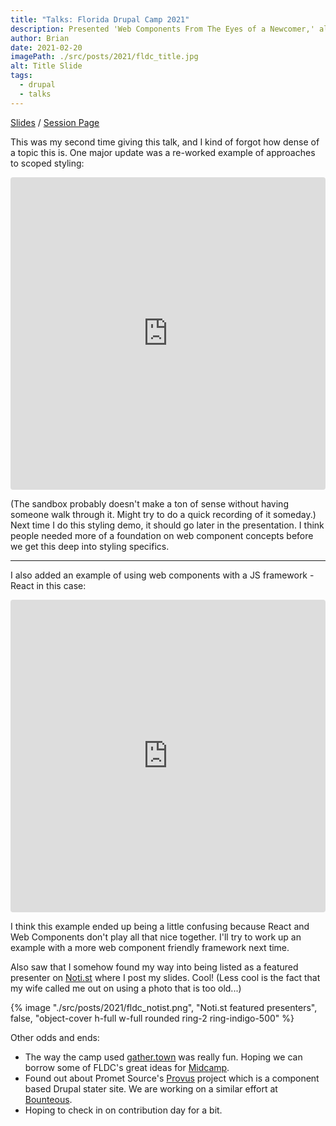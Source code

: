 ```yaml
---
title: "Talks: Florida Drupal Camp 2021"
description: Presented 'Web Components From The Eyes of a Newcomer,' along with a very serious lightning talk.
author: Brian
date: 2021-02-20
imagePath: ./src/posts/2021/fldc_title.jpg
alt: Title Slide
tags:
  - drupal
  - talks
---
```



[Slides](https://noti.st/brianperry/bdLuuQ/web-components-through-the-eyes-of-a-newcomer) / [Session Page](https://www.fldrupal.camp/sessions/design-theming-front-end-development/web-components-through-eyes-newcomer) 

This was my second time giving this talk, and I kind of forgot how dense of a topic this is. One major update was a re-worked example of approaches to scoped styling:

<iframe src="https://codesandbox.io/embed/election-results-tracker-global-styling-options-w0i3e?fontsize=14&hidenavigation=1&theme=dark"
     style="width:100%; height:500px; border:0; border-radius: 4px; overflow:hidden;"
     title="Election Results Tracker (Global Styling Options)"
     allow="accelerometer; ambient-light-sensor; camera; encrypted-media; geolocation; gyroscope; hid; microphone; midi; payment; usb; vr; xr-spatial-tracking"
     sandbox="allow-forms allow-modals allow-popups allow-presentation allow-same-origin allow-scripts"
   ></iframe>

(The sandbox probably doesn't make a ton of sense without having someone walk through it. Might try to do a quick recording of it someday.) Next time I do this styling demo, it should go later in the presentation. I think people needed more of a foundation on web component concepts before we get this deep into styling specifics.

---

I also added an example of using web components with a JS framework - React in this case:

<iframe src="https://codesandbox.io/embed/web-components-with-react-tvnwd?fontsize=14&hidenavigation=1&theme=dark"
     style="width:100%; height:500px; border:0; border-radius: 4px; overflow:hidden;"
     title="Web Components With React"
     allow="accelerometer; ambient-light-sensor; camera; encrypted-media; geolocation; gyroscope; hid; microphone; midi; payment; usb; vr; xr-spatial-tracking"
     sandbox="allow-forms allow-modals allow-popups allow-presentation allow-same-origin allow-scripts"
   ></iframe>

I think this example ended up being a little confusing because React and Web Components don't play all that nice together. I'll try to work up an example with a more web component friendly framework next time.

Also saw that I somehow found my way into being listed as a featured presenter on [Noti.st](https://noti.st/explore) where I post my slides. Cool! (Less cool is the fact that my wife called me out on using a photo that is too old...)

{% image "./src/posts/2021/fldc_notist.png", "Noti.st featured presenters", false, "object-cover h-full w-full rounded ring-2 ring-indigo-500" %}

Other odds and ends:
* The way the camp used [gather.town](https://gather.town/) was really fun. Hoping we can borrow some of FLDC's great ideas for [Midcamp](https://www.midcamp.org/).
* Found out about Promet Source's [Provus](https://github.com/promet/provus) project which is a component based Drupal stater site. We are working on a similar effort at [Bounteous](https://www.bounteous.com/).
* Hoping to check in on contribution day for a bit.